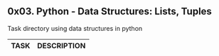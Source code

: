 0x03. Python - Data Structures: Lists, Tuples
---
Task directory using data structures in python

| TASK | DESCRIPTION |
| ------ | ------ |
